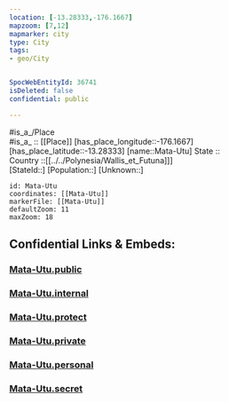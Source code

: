 ```yaml
---
location: [-13.28333,-176.1667] 
mapzoom: [7,12] 
mapmarker: city 
type: City
tags:
- geo/City


SpocWebEntityId: 36741
isDeleted: false
confidential: public

---
```

#is_a_/Place  
#is_a_ :: [[Place]] 
[has_place_longitude::-176.1667] 
[has_place_latitude::-13.28333] 
[name::Mata-Utu] 
State ::  
Country ::[[../../Polynesia/Wallis_et_Futuna]]]  
[StateId::] 
[Population::] 
[Unknown::] 


```leaflet
id: Mata-Utu
coordinates: [[Mata-Utu]] 
markerFile: [[Mata-Utu]] 
defaultZoom: 11 
maxZoom: 18
```


## Confidential Links & Embeds: 

### [Mata-Utu.public](/_public/\Earth\Continent\Oceania\Polynesia\Wallis_et_Futuna\CityMata-Utu.public.md) 

### [Mata-Utu.internal](/_internal/\Earth\Continent\Oceania\Polynesia\Wallis_et_Futuna\CityMata-Utu.internal.md) 

### [Mata-Utu.protect](/_protect/\Earth\Continent\Oceania\Polynesia\Wallis_et_Futuna\CityMata-Utu.protect.md) 

### [Mata-Utu.private](/_private/\Earth\Continent\Oceania\Polynesia\Wallis_et_Futuna\CityMata-Utu.private.md) 

### [Mata-Utu.personal](/_personal/\Earth\Continent\Oceania\Polynesia\Wallis_et_Futuna\CityMata-Utu.personal.md) 

### [Mata-Utu.secret](/_secret/\Earth\Continent\Oceania\Polynesia\Wallis_et_Futuna\CityMata-Utu.secret.md)


